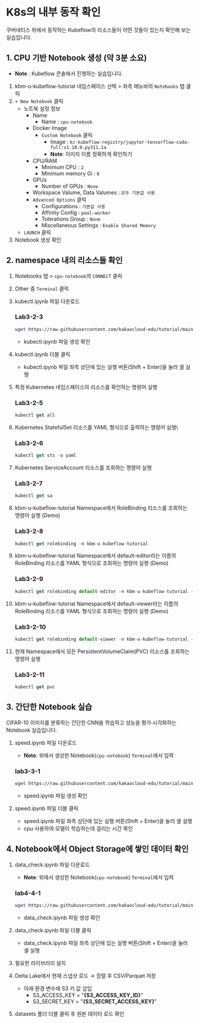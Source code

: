 # K8s의 내부 동작 확인

쿠버네티스 위에서 동작하는 Kubeflow의 리소스들이 어떤 것들이 있는지 확인해 보는 실습입니다.

## 1. CPU 기반 Notebook 생성 (약 3분 소요)

- **Note** : Kubeflow 콘솔에서 진행하는 실습입니다.
1. kbm-u-kubeflow-tutorial 네임스페이스 선택 > 좌측 메뉴바의 `Notebooks` 탭 클릭
2. `+ New Notebook` 클릭
    - 노트북 설정 정보
        - Name
            - Name : `cpu-notebook`
        - Docker Image
            - `Custom Notebook` 클릭
                - Image : `kc-kubeflow-registry/jupyter-tensorflow-cuda-full:v1.10.0.py311.1a`
                - **Note**: 이미지 이름 정확하게 확인하기
        - CPU/RAM
            - Minimum CPU : `2`
            - Minimum memory Gi : `8`
        - GPUs
            - Number of GPUs : `None`
        - Workspace Valume, Data Valumes : `모두 기본값 사용`
        - `Advanced Options` 클릭
            - Configurations : `기본값 사용`
            - Affinity Config : `pool-worker`
            - Tolerations Group : `None`
            - Miscellaneous Settings : `Enable Shared Memory`
    - `LAUNCH` 클릭
3. Notebook 생성 확인

## 2. namespace 내의 리소스들 확인

1. Notebooks 탭 > `cpu-notebook`의 `CONNECT` 클릭
2. Other 중 `Terminal` 클릭
3. kubectl.ipynb 파일 다운로드
    
    ### **Lab3-2-3**
    
    ```bash
    wget https://raw.githubusercontent.com/kakaocloud-edu/tutorial/main/DataAnalyzeCourse/src/day3/Lab03/kubectl.ipynb
    
    ```
    
    - kubectl.ipynb 파일 생성 확인
4.  kubectl.ipynb 더블 클릭 
    - kubectl.ipynb 파일 좌측 상단에 있는 실행 버튼(Shift + Enter)을 눌러 셀 실행
5. 특정 Kubernetes 네임스페이스의 리소스를 확인하는 명령어 실행
    
    ### **Lab3-2-5**
    
    ```jsx
    kubectl get all
    ```
    
6. Kubernetes StatefulSet 리소스를 YAML 형식으로 출력하는 명령어 실행\
    
    ### **Lab3-2-6**
    
    ```jsx
    kubectl get sts -o yaml
    ```
    
7. Kubernetes ServiceAccount 리소스를 조회하는 명령어 실행
    
    ### **Lab3-2-7**
    
    ```jsx
    kubectl get sa
    ```
    
8. kbm-u-kubeflow-tutorial Namespace에서 RoleBinding 리소스를 조회하는 명령어 실행 (Demo)
    
    ### **Lab3-2-8**
    
    ```jsx
    kubectl get rolebinding -n kbm-u-kubeflow-tutorial
    ```
    
9. kbm-u-kubeflow-tutorial Namespace에서 default-editor라는 이름의 RoleBinding 리소스를 YAML 형식으로 조회하는 명령어 실행 (Demo)
    
    ### **Lab3-2-9**
    
    ```jsx
    kubectl get rolebinding default-editor -n kbm-u-kubeflow-tutorial -o yaml
    ```
    
10. kbm-u-kubeflow-tutorial Namespace에서 default-viewer라는 이름의 RoleBinding 리소스를 YAML 형식으로 조회하는 명령어 실행 (Demo)
    
    ### **Lab3-2-10**
    
    ```jsx
    kubectl get rolebinding default-viewer -n kbm-u-kubeflow-tutorial -o yaml
    ```
    
11. 현재 Namespace에서 모든 PersistentVolumeClaim(PVC) 리소스를 조회하는 명령어 실행
    
    ### **Lab3-2-11**
    
    ```jsx
    kubectl get pvc
    ```
    

## 3. 간단한 Notebook 실습

CIFAR-10 이미지를 분류하는 간단한 CNN을 학습하고 성능을 평가·시각화하는 Notebook 실습입니다.

1. speed.ipynb 파일 다운로드
    - **Note**: 위에서 생성한 Notebook(`cpu-notebook`) `Terminal`에서 입력
    
    ### **lab3-3-1**
    
    ```bash
    wget https://raw.githubusercontent.com/kakaocloud-edu/tutorial/main/DataAnalyzeCourse/src/day3/Lab03/speed.ipynb
    ```
    
    - speed.ipynb 파일 생성 확인
2. speed.ipynb 파일 더블 클릭
    - speed.ipynb 파일 좌측 상단에 있는 실행 버튼(Shift + Enter)을 눌러 셀 실행
    - cpu 사용하여 모델이 학습하는데 걸리는 시간 확인

## 4. Notebook에서 Object Storage에 쌓인 데이터 확인

1. data_check.ipynb 파일 다운로드
    - **Note**: 위에서 생성한 Notebook(`cpu-notebook`) `Terminal`에서 입력
    
    ### **lab4-4-1**
    
    ```bash
    wget https://raw.githubusercontent.com/kakaocloud-edu/tutorial/main/DataAnalyzeCourse/src/day3/Lab03/data_check.ipynb
    ```
    
    - data_check.ipynb 파일 생성 확인
2. data_check.ipynb 파일 더블 클릭
    - data_check.ipynb 파일 좌측 상단에 있는 실행 버튼(Shift + Enter)을 눌러 셀 실행
3. 필요한 라이브러리 설치
4. Delta Lake에서 현재 스냅샷 로드 → 정렬 후 CSV/Parquet 저장
    - 아래 환경 변수에 S3 키 값 삽입
        - S3_ACCESS_KEY = "**{S3_ACCESS_KEY_ID}**”
        - S3_SECRET_KEY = "**{S3_SECRET_ACCESS_KEY}**”
5. datasets 폴더 더블 클릭 후 원본 데이터 로드 확인
